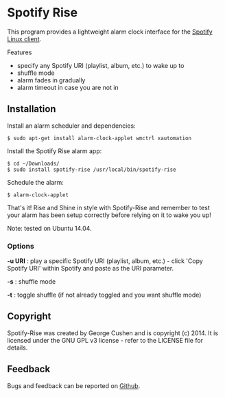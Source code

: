 Spotify Rise
============

This program provides a lightweight alarm clock interface for the [Spotify Linux client](http://www.spotify.com/us/download/previews/).

Features
* specify any Spotify URI (playlist, album, etc.) to wake up to
* shuffle mode
* alarm fades in gradually
* alarm timeout in case you are not in

Installation
------------

Install an alarm scheduler and dependencies:

    $ sudo apt-get install alarm-clock-applet wmctrl xautomation
    
Install the Spotify Rise alarm app:

    $ cd ~/Downloads/
    $ sudo install spotify-rise /usr/local/bin/spotify-rise

Schedule the alarm:

    $ alarm-clock-applet

That's it! Rise and Shine in style with Spotify-Rise and remember to test your alarm has been setup correctly before relying on it to wake you up!

Note: tested on Ubuntu 14.04.

### Options

**-u URI** : play a specific Spotify URI (playlist, album, etc.) - click 'Copy Spotify URI' within Spotify and paste as the URI parameter.

**-s**	: shuffle mode

**-t**	: toggle shuffle (if not already toggled and you want shuffle mode)

Copyright
---------

Spotify-Rise was created by George Cushen and is copyright (c) 2014. It is licensed under the GNU GPL v3 license - refer to the LICENSE file for details.

Feedback
--------

Bugs and feedback can be reported on [Github](https://github.com/neutreno/spotify-rise/issues).
